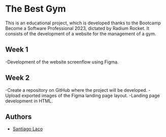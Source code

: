 
# The Best Gym
This is an educational project, which is developed thanks to the Bootcamp Become a Software Professional 2023, 
dictated by Radium Rocket. It consists of the development of a website for the management of a gym.

## Week 1

-Development of the website screenflow using Figma.

## Week 2

-Create a repository on GitHub where the project will be developed.
-Upload exported images of the Figma landing page layout.
-Landing page development in HTML.

## Authors

- [Santiago Laco](https://www.github.com/santiagolaco)
